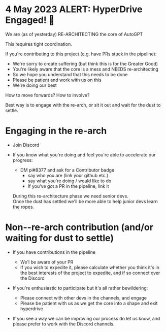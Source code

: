 # 4 May 2023 ALERT: HyperDrive Engaged! 🚀

We are (as of yesterday) RE-ARCHITECTING the core of AutoGPT

This requires tight coordination.

If you're contributing to this project (e.g. have PRs stuck in the pipeline):
- We're sorry to create suffering (but think this is for the Greater Good)
- You're likely aware that the core is a mess and NEEDS re-architecting
- So we hope you understand that this needs to be done
- Please be patient and work with us on this
- We're doing our best

How to move forwards? How to involve?

Best way is to engage with the re-arch, or sit it out and wait for the dust to settle.


# Engaging in the re-arch

- Join Discord

- If you know what you're doing and feel you're able to accelerate our progress:
    - DM pi#8377 and ask for a Contributor badge
        - say who you are (link your github etc.)
        - say what you're doing / would like to do
        - if you've got a PR in the pipeline, link it

    During this re-architecture phase we need senior devs.  
    Once the dust has settled we'll be more able to help junior devs learn the ropes.  


# Non--re-arch contribution (and/or waiting for dust to settle)

- If you have contributions in the pipeline
    - We'l be aware of your PR
    - If you wish to expedite it, please calculate whether you think it's in the best interests of the project to expedite, and if so connect over the Discord

- If you're enthusiastic to participate but it's all rather bewildering:
    - Please connect with other devs in the channels, and engage
    - Please be patient with us as we get the core into a shape and exit hyperdrive

- If you see a way we can be improving our process do let us know, and please prefer to work with the Discord channels.
